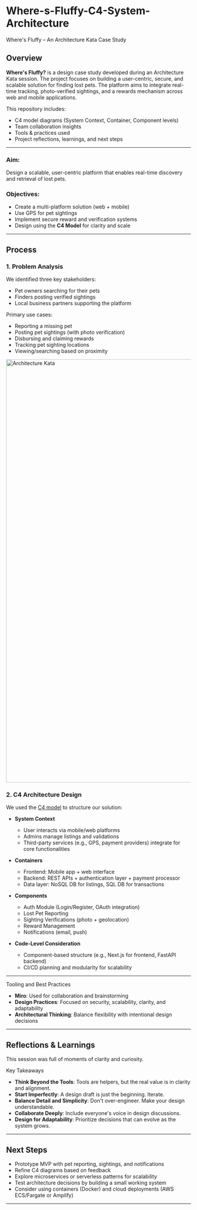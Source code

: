 # Where-s-Fluffy-C4-System-Architecture
Where's Fluffy – An Architecture Kata Case Study


 

## Overview

**Where's Fluffy?** is a design case study developed during an Architecture Kata session. The project focuses on building a user-centric, secure, and scalable solution for finding lost pets. The platform aims to integrate real-time tracking, photo-verified sightings, and a rewards mechanism across web and mobile applications.

This repository includes:
- C4 model diagrams (System Context, Container, Component levels)
- Team collaboration insights
- Tools & practices used
- Project reflections, learnings, and next steps

---

### Aim:
Design a scalable, user-centric platform that enables real-time discovery and retrieval of lost pets.

### Objectives:
- Create a multi-platform solution (web + mobile)
- Use GPS for pet sightings
- Implement secure reward and verification systems
- Design using the **C4 Model** for clarity and scale

---

## Process

### 1. Problem Analysis
We identified three key stakeholders:
- Pet owners searching for their pets
- Finders posting verified sightings
- Local business partners supporting the platform

Primary use cases:
- Reporting a missing pet
- Posting pet sightings (with photo verification)
- Disbursing and claiming rewards
- Tracking pet sighting locations
- Viewing/searching based on proximity


<img width="1150" alt="Architecture Kata" src="https://github.com/user-attachments/assets/9f6f02a6-dcf6-4d79-b717-76716f28012e" />


### 2. C4 Architecture Design
We used the [C4 model](https://c4model.com/) to structure our solution:

- **System Context**
  - User interacts via mobile/web platforms
  - Admins manage listings and validations
  - Third-party services (e.g., GPS, payment providers) integrate for core functionalities

- **Containers**
  - Frontend: Mobile app + web interface
  - Backend: REST APIs + authentication layer + payment processor
  - Data layer: NoSQL DB for listings, SQL DB for transactions

- **Components**
  - Auth Module (Login/Register, OAuth integration)
  - Lost Pet Reporting
  - Sighting Verifications (photo + geolocation)
  - Reward Management
  - Notifications (email, push)

- **Code-Level Consideration**
  - Component-based structure (e.g., Next.js for frontend, FastAPI backend)
  - CI/CD planning and modularity for scalability

---

Tooling and Best Practices
- **Miro**: Used for collaboration and brainstorming
- **Design Practices**: Focused on security, scalability, clarity, and adaptability
- **Architectural Thinking**: Balance flexibility with intentional design decisions

---

## Reflections & Learnings

This session was full of moments of clarity and curiosity.

Key Takeaways
- **Think Beyond the Tools**: Tools are helpers, but the real value is in clarity and alignment.
- **Start Imperfectly**: A design draft is just the beginning. Iterate.
- **Balance Detail and Simplicity**: Don't over-engineer. Make your design understandable.
- **Collaborate Deeply**: Include everyone's voice in design discussions.
- **Design for Adaptability**: Prioritize decisions that can evolve as the system grows.


---

## Next Steps
- Prototype MVP with pet reporting, sightings, and notifications
- Refine C4 diagrams based on feedback
- Explore microservices or serverless patterns for scalability
- Test architecture decisions by building a small working system
- Consider using containers (Docker) and cloud deployments (AWS ECS/Fargate or Amplify)

---
